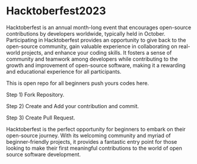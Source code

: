 # Hacktoberfest2023

Hacktoberfest is an annual month-long event that encourages open-source contributions by developers worldwide, typically held in October. Participating in Hacktoberfest provides an opportunity to give back to the open-source community, gain valuable experience in collaborating on real-world projects, and enhance your coding skills. It fosters a sense of community and teamwork among developers while contributing to the growth and improvement of open-source software, making it a rewarding and educational experience for all participants.

This is open repo for all beginners push yours codes here.

Step 1) Fork Repository.


Step 2) Create and Add your contribution and commit.


Step 3) Create Pull Request.


Hacktoberfest is the perfect opportunity for beginners to embark on their open-source journey. With its welcoming community and myriad of beginner-friendly projects, it provides a fantastic entry point for those looking to make their first meaningful contributions to the world of open source software development.
